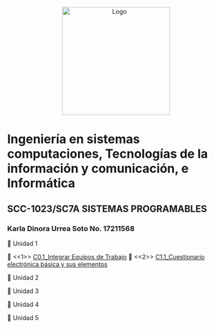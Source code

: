
<p align="center">
    <img alt="Logo" src="https://www.tijuana.tecnm.mx/wp-content/themes/tecnm/images/logo_TECT.png" width=250 height=250>
</p>

# Ingeniería en sistemas computaciones, Tecnologías de la información y comunicación, e Informática

## SCC-1023/SC7A SISTEMAS PROGRAMABLES
### Karla Dinora Urrea Soto No. 17211568

:book: Unidad 1

:page_with_curl: <<1>> [C0.1_Integrar Equipos de Trabajo](Trabajos/C0.1_Integrar-equipos-de-trabajo_KarlaUrrea.md)
:page_with_curl: <<2>> [C1.1_Cuestionario electrónica básica y sus elementos](Trabajos/C1.1_ElectronicaBasica_y_elementos_KarlaUrrea.md)


:book: Unidad 2


:book: Unidad 3


:book: Unidad 4


:book: Unidad 5
